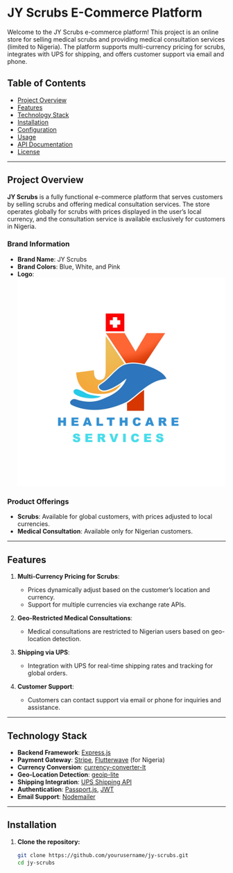 # JY Scrubs E-Commerce Platform

Welcome to the JY Scrubs e-commerce platform! This project is an online store for selling medical scrubs and providing medical consultation services (limited to Nigeria). The platform supports multi-currency pricing for scrubs, integrates with UPS for shipping, and offers customer support via email and phone.

## Table of Contents

- [Project Overview](#project-overview)
- [Features](#features)
- [Technology Stack](#technology-stack)
- [Installation](#installation)
- [Configuration](#configuration)
- [Usage](#usage)
- [API Documentation](#api-documentation)
- [License](#license)

---

## Project Overview

**JY Scrubs** is a fully functional e-commerce platform that serves customers by selling scrubs and offering medical consultation services. The store operates globally for scrubs with prices displayed in the user’s local currency, and the consultation service is available exclusively for customers in Nigeria.

### Brand Information

- **Brand Name**: JY Scrubs
- **Brand Colors**: Blue, White, and Pink
- **Logo**: ![JY Scrubs Logo](./public/img/logo.png)


### Product Offerings

- **Scrubs**: Available for global customers, with prices adjusted to local currencies.
- **Medical Consultation**: Available only for Nigerian customers.

---

## Features

1. **Multi-Currency Pricing for Scrubs**:
   - Prices dynamically adjust based on the customer’s location and currency.
   - Support for multiple currencies via exchange rate APIs.

2. **Geo-Restricted Medical Consultations**:
   - Medical consultations are restricted to Nigerian users based on geo-location detection.

3. **Shipping via UPS**:
   - Integration with UPS for real-time shipping rates and tracking for global orders.

4. **Customer Support**:
   - Customers can contact support via email or phone for inquiries and assistance.

---

## Technology Stack

- **Backend Framework**: [Express.js](https://expressjs.com/)
- **Payment Gateway**: [Stripe](https://stripe.com/), [Flutterwave](https://www.flutterwave.com/) (for Nigeria)
- **Currency Conversion**: [currency-converter-lt](https://www.npmjs.com/package/currency-converter-lt)
- **Geo-Location Detection**: [geoip-lite](https://www.npmjs.com/package/geoip-lite)
- **Shipping Integration**: [UPS Shipping API](https://www.ups.com/upsdeveloperkit)
- **Authentication**: [Passport.js](http://www.passportjs.org/), [JWT](https://jwt.io/)
- **Email Support**: [Nodemailer](https://nodemailer.com/)

---

## Installation

1. **Clone the repository:**

   ```bash
   git clone https://github.com/yourusername/jy-scrubs.git
   cd jy-scrubs
